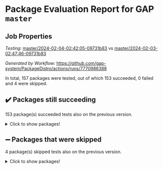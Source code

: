 # Package Evaluation Report for GAP `master`

## Job Properties

*Testing:* [master/2024-02-04-02:42:05-09731b83](https://github.com/gap-system/PackageDistro/blob/data/reports/master/2024-02-04-02:42:05-09731b83) vs [master/2024-02-03-02:47:46-09731b83](https://github.com/gap-system/PackageDistro/blob/data/reports/master/2024-02-03-02:47:46-09731b83)

*Generated by Workflow:* https://github.com/gap-system/PackageDistro/actions/runs/7770986388

In total, 157 packages were tested, out of which 153 succeeded, 0 failed and 4 were skipped.

## :heavy_check_mark: Packages still succeeding

153 package(s) succeeded tests also on the previous version.
<details><summary>Click to show packages!</summary>

- 4ti2interface 2023.02-04 [(success)](https://github.com/gap-system/PackageDistro/actions/runs/7770986388/job/21192000266)
- ace 5.6.2 [(success)](https://github.com/gap-system/PackageDistro/actions/runs/7770986388/job/21192000343)
- aclib 1.3.2 [(success)](https://github.com/gap-system/PackageDistro/actions/runs/7770986388/job/21192000424)
- agt 0.3.1 [(success)](https://github.com/gap-system/PackageDistro/actions/runs/7770986388/job/21192000497)
- alnuth 3.2.1 [(success)](https://github.com/gap-system/PackageDistro/actions/runs/7770986388/job/21192000563)
- anupq 3.3.0 [(success)](https://github.com/gap-system/PackageDistro/actions/runs/7770986388/job/21192000634)
- atlasrep 2.1.8 [(success)](https://github.com/gap-system/PackageDistro/actions/runs/7770986388/job/21192000698)
- autodoc 2023.06.19 [(success)](https://github.com/gap-system/PackageDistro/actions/runs/7770986388/job/21192000768)
- automata 1.15 [(success)](https://github.com/gap-system/PackageDistro/actions/runs/7770986388/job/21192001534)
- automgrp 1.3.2 [(success)](https://github.com/gap-system/PackageDistro/actions/runs/7770986388/job/21192001692)
- autpgrp 1.11 [(success)](https://github.com/gap-system/PackageDistro/actions/runs/7770986388/job/21192001811)
- cap 2024.01-06 [(success)](https://github.com/gap-system/PackageDistro/actions/runs/7770986388/job/21192002042)
- caratinterface 2.3.6 [(success)](https://github.com/gap-system/PackageDistro/actions/runs/7770986388/job/21192002449)
- cddinterface 2022.11.01 [(success)](https://github.com/gap-system/PackageDistro/actions/runs/7770986388/job/21192002545)
- circle 1.6.6 [(success)](https://github.com/gap-system/PackageDistro/actions/runs/7770986388/job/21192002650)
- classicpres 1.22 [(success)](https://github.com/gap-system/PackageDistro/actions/runs/7770986388/job/21192002719)
- cohomolo 1.6.11 [(success)](https://github.com/gap-system/PackageDistro/actions/runs/7770986388/job/21192002788)
- congruence 1.2.5 [(success)](https://github.com/gap-system/PackageDistro/actions/runs/7770986388/job/21192002847)
- corelg 1.56 [(success)](https://github.com/gap-system/PackageDistro/actions/runs/7770986388/job/21192002912)
- crime 1.6 [(success)](https://github.com/gap-system/PackageDistro/actions/runs/7770986388/job/21192002981)
- crisp 1.4.6 [(success)](https://github.com/gap-system/PackageDistro/actions/runs/7770986388/job/21192003073)
- crypting 0.10.4 [(success)](https://github.com/gap-system/PackageDistro/actions/runs/7770986388/job/21192003148)
- cryst 4.1.27 [(success)](https://github.com/gap-system/PackageDistro/actions/runs/7770986388/job/21192003227)
- crystcat 1.1.10 [(success)](https://github.com/gap-system/PackageDistro/actions/runs/7770986388/job/21192003303)
- ctbllib 1.3.7 [(success)](https://github.com/gap-system/PackageDistro/actions/runs/7770986388/job/21192003386)
- cubefree 1.19 [(success)](https://github.com/gap-system/PackageDistro/actions/runs/7770986388/job/21192003458)
- curlinterface 2.3.2 [(success)](https://github.com/gap-system/PackageDistro/actions/runs/7770986388/job/21192003553)
- cvec 2.8.1 [(success)](https://github.com/gap-system/PackageDistro/actions/runs/7770986388/job/21192003628)
- datastructures 0.3.0 [(success)](https://github.com/gap-system/PackageDistro/actions/runs/7770986388/job/21192003721)
- deepthought 1.0.6 [(success)](https://github.com/gap-system/PackageDistro/actions/runs/7770986388/job/21192003839)
- design 1.8 [(success)](https://github.com/gap-system/PackageDistro/actions/runs/7770986388/job/21192003922)
- difsets 2.3.1 [(success)](https://github.com/gap-system/PackageDistro/actions/runs/7770986388/job/21192004015)
- digraphs 1.6.3 [(success)](https://github.com/gap-system/PackageDistro/actions/runs/7770986388/job/21192004102)
- edim 1.3.7 [(success)](https://github.com/gap-system/PackageDistro/actions/runs/7770986388/job/21192004175)
- example 4.3.4 [(success)](https://github.com/gap-system/PackageDistro/actions/runs/7770986388/job/21192004247)
- examplesforhomalg 2023.10-01 [(success)](https://github.com/gap-system/PackageDistro/actions/runs/7770986388/job/21192004319)
- factint 1.6.3 [(success)](https://github.com/gap-system/PackageDistro/actions/runs/7770986388/job/21192004387)
- ferret 1.0.10 [(success)](https://github.com/gap-system/PackageDistro/actions/runs/7770986388/job/21192004468)
- fga 1.5.0 [(success)](https://github.com/gap-system/PackageDistro/actions/runs/7770986388/job/21192004538)
- fining 1.5.6 [(success)](https://github.com/gap-system/PackageDistro/actions/runs/7770986388/job/21192004603)
- float 1.0.4 [(success)](https://github.com/gap-system/PackageDistro/actions/runs/7770986388/job/21192004666)
- format 1.4.3 [(success)](https://github.com/gap-system/PackageDistro/actions/runs/7770986388/job/21192004721)
- forms 1.2.9 [(success)](https://github.com/gap-system/PackageDistro/actions/runs/7770986388/job/21192004814)
- fplsa 1.2.6 [(success)](https://github.com/gap-system/PackageDistro/actions/runs/7770986388/job/21192004876)
- fr 2.4.13 [(success)](https://github.com/gap-system/PackageDistro/actions/runs/7770986388/job/21192004949)
- francy 2.0.3 [(success)](https://github.com/gap-system/PackageDistro/actions/runs/7770986388/job/21192005024)
- fwtree 1.3 [(success)](https://github.com/gap-system/PackageDistro/actions/runs/7770986388/job/21192005089)
- gapdoc 1.6.6 [(success)](https://github.com/gap-system/PackageDistro/actions/runs/7770986388/job/21192005168)
- gauss 2023.02-04 [(success)](https://github.com/gap-system/PackageDistro/actions/runs/7770986388/job/21192005240)
- gaussforhomalg 2023.11-01 [(success)](https://github.com/gap-system/PackageDistro/actions/runs/7770986388/job/21192005308)
- gbnp 1.0.5 [(success)](https://github.com/gap-system/PackageDistro/actions/runs/7770986388/job/21192005382)
- generalizedmorphismsforcap 2024.01-01 [(success)](https://github.com/gap-system/PackageDistro/actions/runs/7770986388/job/21192005454)
- genss 1.6.8 [(success)](https://github.com/gap-system/PackageDistro/actions/runs/7770986388/job/21192005532)
- gradedmodules 2024.01-01 [(success)](https://github.com/gap-system/PackageDistro/actions/runs/7770986388/job/21192005598)
- gradedringforhomalg 2023.08-01 [(success)](https://github.com/gap-system/PackageDistro/actions/runs/7770986388/job/21192005671)
- grape 4.9.0 [(success)](https://github.com/gap-system/PackageDistro/actions/runs/7770986388/job/21192005760)
- groupoids 1.74 [(success)](https://github.com/gap-system/PackageDistro/actions/runs/7770986388/job/21192005833)
- grpconst 2.6.5 [(success)](https://github.com/gap-system/PackageDistro/actions/runs/7770986388/job/21192005902)
- guarana 0.96.3 [(success)](https://github.com/gap-system/PackageDistro/actions/runs/7770986388/job/21192005987)
- guava 3.18 [(success)](https://github.com/gap-system/PackageDistro/actions/runs/7770986388/job/21192006052)
- hap 1.62 [(success)](https://github.com/gap-system/PackageDistro/actions/runs/7770986388/job/21192006119)
- hapcryst 0.1.15 [(success)](https://github.com/gap-system/PackageDistro/actions/runs/7770986388/job/21192006210)
- hecke 1.5.3 [(success)](https://github.com/gap-system/PackageDistro/actions/runs/7770986388/job/21192006278)
- help 3.5 [(success)](https://github.com/gap-system/PackageDistro/actions/runs/7770986388/job/21192006351)
- homalg 2024.01-01 [(success)](https://github.com/gap-system/PackageDistro/actions/runs/7770986388/job/21192006423)
- homalgtocas 2023.11-01 [(success)](https://github.com/gap-system/PackageDistro/actions/runs/7770986388/job/21192006500)
- idrel 2.46 [(success)](https://github.com/gap-system/PackageDistro/actions/runs/7770986388/job/21192006573)
- images 1.3.2 [(success)](https://github.com/gap-system/PackageDistro/actions/runs/7770986388/job/21192006627)
- intpic 0.3.0 [(success)](https://github.com/gap-system/PackageDistro/actions/runs/7770986388/job/21192006711)
- io 4.8.2 [(success)](https://github.com/gap-system/PackageDistro/actions/runs/7770986388/job/21192006774)
- io_forhomalg 2023.02-04 [(success)](https://github.com/gap-system/PackageDistro/actions/runs/7770986388/job/21192006844)
- irredsol 1.4.4 [(success)](https://github.com/gap-system/PackageDistro/actions/runs/7770986388/job/21192006902)
- json 2.2.0 [(success)](https://github.com/gap-system/PackageDistro/actions/runs/7770986388/job/21192006983)
- jupyterkernel 1.5.0 [(success)](https://github.com/gap-system/PackageDistro/actions/runs/7770986388/job/21192007072)
- jupyterviz 1.5.6 [(success)](https://github.com/gap-system/PackageDistro/actions/runs/7770986388/job/21192007143)
- kan 1.37 [(success)](https://github.com/gap-system/PackageDistro/actions/runs/7770986388/job/21192007210)
- kbmag 1.5.11 [(success)](https://github.com/gap-system/PackageDistro/actions/runs/7770986388/job/21192007274)
- laguna 3.9.6 [(success)](https://github.com/gap-system/PackageDistro/actions/runs/7770986388/job/21192007338)
- liealgdb 2.2.1 [(success)](https://github.com/gap-system/PackageDistro/actions/runs/7770986388/job/21192007407)
- liepring 2.8 [(success)](https://github.com/gap-system/PackageDistro/actions/runs/7770986388/job/21192007464)
- liering 2.4.2 [(success)](https://github.com/gap-system/PackageDistro/actions/runs/7770986388/job/21192007527)
- linearalgebraforcap 2024.01-07 [(success)](https://github.com/gap-system/PackageDistro/actions/runs/7770986388/job/21192007609)
- localizeringforhomalg 2023.10-01 [(success)](https://github.com/gap-system/PackageDistro/actions/runs/7770986388/job/21192007677)
- loops 3.4.3 [(success)](https://github.com/gap-system/PackageDistro/actions/runs/7770986388/job/21192007755)
- lpres 1.0.3 [(success)](https://github.com/gap-system/PackageDistro/actions/runs/7770986388/job/21192007828)
- majoranaalgebras 1.5.1 [(success)](https://github.com/gap-system/PackageDistro/actions/runs/7770986388/job/21192007911)
- mapclass 1.4.6 [(success)](https://github.com/gap-system/PackageDistro/actions/runs/7770986388/job/21192007981)
- matgrp 0.70 [(success)](https://github.com/gap-system/PackageDistro/actions/runs/7770986388/job/21192008051)
- matricesforhomalg 2023.11-02 [(success)](https://github.com/gap-system/PackageDistro/actions/runs/7770986388/job/21192008104)
- modisom 2.5.4 [(success)](https://github.com/gap-system/PackageDistro/actions/runs/7770986388/job/21192008163)
- modulepresentationsforcap 2024.01-04 [(success)](https://github.com/gap-system/PackageDistro/actions/runs/7770986388/job/21192008225)
- modules 2024.01-01 [(success)](https://github.com/gap-system/PackageDistro/actions/runs/7770986388/job/21192008282)
- monoidalcategories 2024.01-13 [(success)](https://github.com/gap-system/PackageDistro/actions/runs/7770986388/job/21192008338)
- nconvex 2022.09-01 [(success)](https://github.com/gap-system/PackageDistro/actions/runs/7770986388/job/21192008399)
- nilmat 1.4.2 [(success)](https://github.com/gap-system/PackageDistro/actions/runs/7770986388/job/21192008462)
- nock 1.5 [(success)](https://github.com/gap-system/PackageDistro/actions/runs/7770986388/job/21192008520)
- normalizinterface 1.3.6 [(success)](https://github.com/gap-system/PackageDistro/actions/runs/7770986388/job/21192008574)
- nq 2.5.11 [(success)](https://github.com/gap-system/PackageDistro/actions/runs/7770986388/job/21192008643)
- numericalsgps 1.3.1 [(success)](https://github.com/gap-system/PackageDistro/actions/runs/7770986388/job/21192008701)
- openmath 11.5.3 [(success)](https://github.com/gap-system/PackageDistro/actions/runs/7770986388/job/21192008754)
- orb 4.9.0 [(success)](https://github.com/gap-system/PackageDistro/actions/runs/7770986388/job/21192008810)
- packagemanager 1.4.3 [(success)](https://github.com/gap-system/PackageDistro/actions/runs/7770986388/job/21192008859)
- patternclass 2.4.3 [(success)](https://github.com/gap-system/PackageDistro/actions/runs/7770986388/job/21192008912)
- permut 2.0.5 [(success)](https://github.com/gap-system/PackageDistro/actions/runs/7770986388/job/21192008963)
- polenta 1.3.10 [(success)](https://github.com/gap-system/PackageDistro/actions/runs/7770986388/job/21192009025)
- polymaking 0.8.7 [(success)](https://github.com/gap-system/PackageDistro/actions/runs/7770986388/job/21192009081)
- primgrp 3.4.4 [(success)](https://github.com/gap-system/PackageDistro/actions/runs/7770986388/job/21192009145)
- profiling 2.5.4 [(success)](https://github.com/gap-system/PackageDistro/actions/runs/7770986388/job/21192009192)
- qdistrnd 0.9.2 [(success)](https://github.com/gap-system/PackageDistro/actions/runs/7770986388/job/21192009250)
- qpa 1.35 [(success)](https://github.com/gap-system/PackageDistro/actions/runs/7770986388/job/21192009306)
- quagroup 1.8.4 [(success)](https://github.com/gap-system/PackageDistro/actions/runs/7770986388/job/21192009354)
- radiroot 2.9 [(success)](https://github.com/gap-system/PackageDistro/actions/runs/7770986388/job/21192009425)
- rcwa 4.7.1 [(success)](https://github.com/gap-system/PackageDistro/actions/runs/7770986388/job/21192009482)
- rds 1.8 [(success)](https://github.com/gap-system/PackageDistro/actions/runs/7770986388/job/21192009547)
- recog 1.4.2 [(success)](https://github.com/gap-system/PackageDistro/actions/runs/7770986388/job/21192009614)
- repndecomp 1.3.0 [(success)](https://github.com/gap-system/PackageDistro/actions/runs/7770986388/job/21192009675)
- repsn 3.1.2 [(success)](https://github.com/gap-system/PackageDistro/actions/runs/7770986388/job/21192009737)
- resclasses 4.7.3 [(success)](https://github.com/gap-system/PackageDistro/actions/runs/7770986388/job/21192009799)
- ringsforhomalg 2023.11-02 [(success)](https://github.com/gap-system/PackageDistro/actions/runs/7770986388/job/21192009870)
- sco 2023.08-01 [(success)](https://github.com/gap-system/PackageDistro/actions/runs/7770986388/job/21192009926)
- scscp 2.4.2 [(success)](https://github.com/gap-system/PackageDistro/actions/runs/7770986388/job/21192009991)
- semigroups 5.3.4 [(success)](https://github.com/gap-system/PackageDistro/actions/runs/7770986388/job/21192010059)
- sglppow 2.3 [(success)](https://github.com/gap-system/PackageDistro/actions/runs/7770986388/job/21192010128)
- sgpviz 0.999.5 [(success)](https://github.com/gap-system/PackageDistro/actions/runs/7770986388/job/21192010202)
- simpcomp 2.1.14 [(success)](https://github.com/gap-system/PackageDistro/actions/runs/7770986388/job/21192010291)
- singular 2023.02.09 [(success)](https://github.com/gap-system/PackageDistro/actions/runs/7770986388/job/21192010364)
- sl2reps 1.1 [(success)](https://github.com/gap-system/PackageDistro/actions/runs/7770986388/job/21192010444)
- sla 1.5.3 [(success)](https://github.com/gap-system/PackageDistro/actions/runs/7770986388/job/21192010520)
- smallgrp 1.5.3 [(success)](https://github.com/gap-system/PackageDistro/actions/runs/7770986388/job/21192010594)
- smallsemi 0.6.13 [(success)](https://github.com/gap-system/PackageDistro/actions/runs/7770986388/job/21192010682)
- sonata 2.9.6 [(success)](https://github.com/gap-system/PackageDistro/actions/runs/7770986388/job/21192010758)
- sophus 1.27 [(success)](https://github.com/gap-system/PackageDistro/actions/runs/7770986388/job/21192010851)
- sotgrps 1.2 [(success)](https://github.com/gap-system/PackageDistro/actions/runs/7770986388/job/21192010931)
- spinsym 1.5.2 [(success)](https://github.com/gap-system/PackageDistro/actions/runs/7770986388/job/21192011016)
- standardff 1.0 [(success)](https://github.com/gap-system/PackageDistro/actions/runs/7770986388/job/21192011112)
- symbcompcc 1.3.2 [(success)](https://github.com/gap-system/PackageDistro/actions/runs/7770986388/job/21192011206)
- thelma 1.3 [(success)](https://github.com/gap-system/PackageDistro/actions/runs/7770986388/job/21192011311)
- tomlib 1.2.11 [(success)](https://github.com/gap-system/PackageDistro/actions/runs/7770986388/job/21192011432)
- toolsforhomalg 2023.11-01 [(success)](https://github.com/gap-system/PackageDistro/actions/runs/7770986388/job/21192011536)
- toric 1.9.5 [(success)](https://github.com/gap-system/PackageDistro/actions/runs/7770986388/job/21192011604)
- toricvarieties 2022.07.13 [(success)](https://github.com/gap-system/PackageDistro/actions/runs/7770986388/job/21192011684)
- transgrp 3.6.5 [(success)](https://github.com/gap-system/PackageDistro/actions/runs/7770986388/job/21192011752)
- ugaly 4.1.3 [(success)](https://github.com/gap-system/PackageDistro/actions/runs/7770986388/job/21192011807)
- unipot 1.5 [(success)](https://github.com/gap-system/PackageDistro/actions/runs/7770986388/job/21192011874)
- unitlib 4.2.0 [(success)](https://github.com/gap-system/PackageDistro/actions/runs/7770986388/job/21192011935)
- utils 0.85 [(success)](https://github.com/gap-system/PackageDistro/actions/runs/7770986388/job/21192011997)
- uuid 0.7 [(success)](https://github.com/gap-system/PackageDistro/actions/runs/7770986388/job/21192012060)
- walrus 0.9991 [(success)](https://github.com/gap-system/PackageDistro/actions/runs/7770986388/job/21192012118)
- wedderga 4.10.4 [(success)](https://github.com/gap-system/PackageDistro/actions/runs/7770986388/job/21192012180)
- xmod 2.92 [(success)](https://github.com/gap-system/PackageDistro/actions/runs/7770986388/job/21192012245)
- xmodalg 1.23 [(success)](https://github.com/gap-system/PackageDistro/actions/runs/7770986388/job/21192012313)
- yangbaxter 0.10.3 [(success)](https://github.com/gap-system/PackageDistro/actions/runs/7770986388/job/21192012380)
- zeromqinterface 0.14 [(success)](https://github.com/gap-system/PackageDistro/actions/runs/7770986388/job/21192012443)
</details>

## :heavy_minus_sign: Packages that were skipped

4 package(s) skipped tests also on the previous version.
<details><summary>Click to show packages!</summary>

- browse 1.8.21 [(skipped)](https://github.com/gap-system/PackageDistro/actions/runs/7770986388/job/21191766069)
- itc 1.5.1 [(skipped)](https://github.com/gap-system/PackageDistro/actions/runs/7770986388/job/21191766069)
- polycyclic 2.16 [(skipped)](https://github.com/gap-system/PackageDistro/actions/runs/7770986388/job/21191766069)
- xgap 4.31 [(skipped)](https://github.com/gap-system/PackageDistro/actions/runs/7770986388/job/21191766069)
</details>

